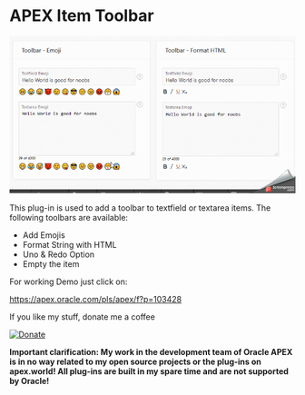 # APEX Item Toolbar

![Screenshot](https://raw.githubusercontent.com/RonnyWeiss/APEX-Item-Toolbar/master/screenshot.gif)

This plug-in is used to add a toolbar to textfield or textarea items. 
The following toolbars are available:
- Add Emojis
- Format String with HTML
- Uno & Redo Option
- Empty the item

For working Demo just click on:

https://apex.oracle.com/pls/apex/f?p=103428

If you like my stuff, donate me a coffee

[![Donate](https://img.shields.io/badge/Donate-PayPal-green.svg)](https://www.paypal.me/RonnyW1)

**Important clarification: My work in the development team of Oracle APEX is in no way related to my open source projects or the plug-ins on apex.world! All plug-ins are built in my spare time and are not supported by Oracle!**